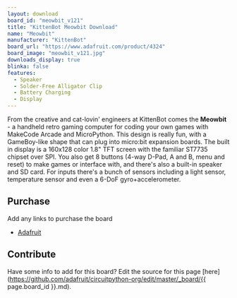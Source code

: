 ```yaml
---
layout: download
board_id: "meowbit_v121"
title: "KittenBot Meowbit Download"
name: "Meowbit"
manufacturer: "KittenBot"
board_url: "https://www.adafruit.com/product/4324"
board_image: "meowbit_v121.jpg"
downloads_display: true
blinka: false
features:
  - Speaker
  - Solder-Free Alligator Clip
  - Battery Charging
  - Display
---
```


From the creative and cat-lovin' engineers at KittenBot comes the **Meowbit** - a handheld retro gaming computer for coding your own games with MakeCode Arcade and MicroPython. This design is really fun, with a GameBoy-like shape that can plug into micro:bit expansion boards. The built in display is a 160x128 color 1.8" TFT screen with the familiar ST7735 chipset over SPI. You also get 8 buttons (4-way D-Pad, A and B, menu and reset) to make games or interface with, and there's also a built-in speaker and SD card. For inputs there's a bunch of sensors including a light sensor, temperature sensor and even a 6-DoF gyro+accelerometer.

## Purchase
Add any links to purchase the board
* [Adafruit](https://www.adafruit.com/product/4324)

## Contribute

Have some info to add for this board? Edit the source for this page [here](https://github.com/adafruit/circuitpython-org/edit/master/_board/{{ page.board_id }}.md).
